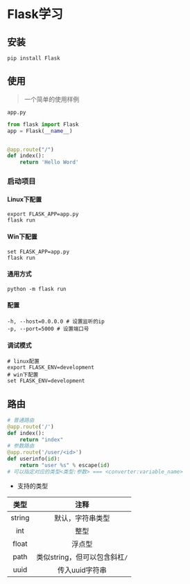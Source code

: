 # Flask学习

## 安装

```shell
pip install Flask
```

## 使用

> 一个简单的使用样例

`app.py`

```python
from flask import Flask
app = Flask(__name__)


@app.route("/")
def index():
    return 'Hello Word'

```

### 启动项目

#### Linux下配置

```shell
export FLASK_APP=app.py
flask run
```

#### Win下配置

```shell
set FLASK_APP=app.py
flask run
```

#### 通用方式

```shell
python -m flask run
```

#### 配置

```
-h, --host=0.0.0.0 # 设置监听的ip
-p, --port=5000 # 设置端口号
```

#### 调试模式

```shell
# linux配置
export FLASK_ENV=development
# win下配置
set FLASK_ENV=development
```

## 路由

```python
# 普通路由
@app.route('/')
def index():
    return "index"
# 参数路由
@app.route('/user/<id>')
def userinfo(id):
    return "user %s" % escape(id)
# 可以指定对应的类型<类型:参数> === <converter:variable_name>
```

* 支持的类型

|  类型  |             注释              |
| :----: | :---------------------------: |
| string |       默认，字符串类型        |
|  int   |             整型              |
| float  |            浮点型             |
|  path  | 类似string，但可以包含斜杠`/` |
|  uuid  |        传入uuid字符串         |

